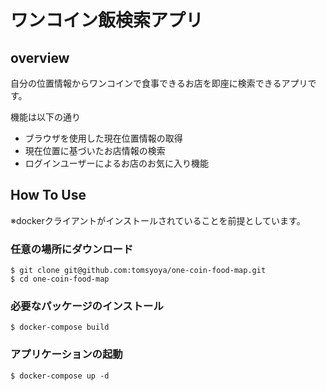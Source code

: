 # ワンコイン飯検索アプリ

## overview
自分の位置情報からワンコインで食事できるお店を即座に検索できるアプリです。


機能は以下の通り

- ブラウザを使用した現在位置情報の取得
- 現在位置に基づいたお店情報の検索
- ログインユーザーによるお店のお気に入り機能

## How To Use
※dockerクライアントがインストールされていることを前提としています。
### 任意の場所にダウンロード

```
$ git clone git@github.com:tomsyoya/one-coin-food-map.git
$ cd one-coin-food-map
```

### 必要なパッケージのインストール

```
$ docker-compose build
```

### アプリケーションの起動

```
$ docker-compose up -d
```